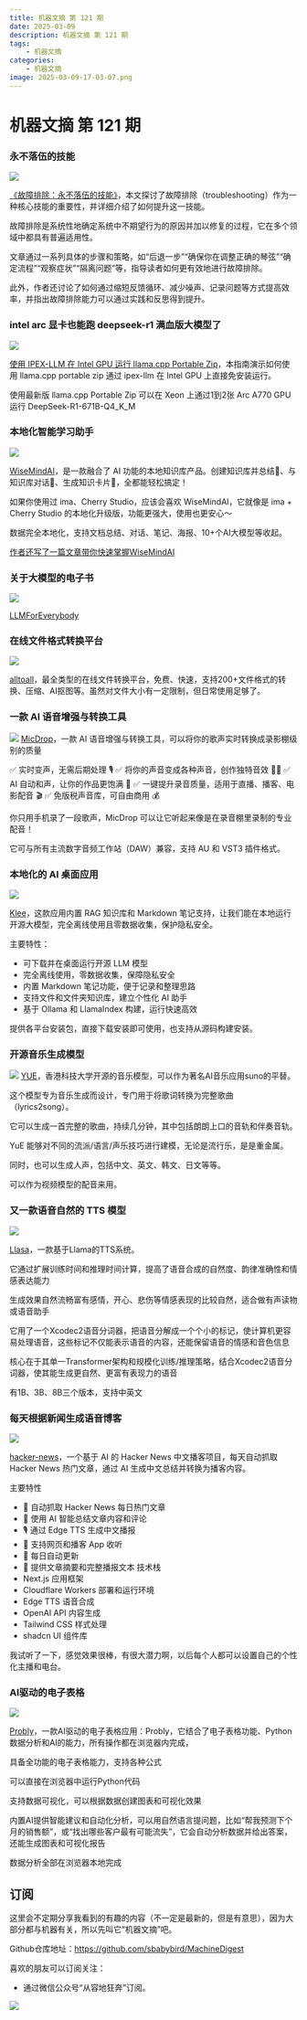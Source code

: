 ```yaml
---
title: 机器文摘 第 121 期
date: 2025-03-09
description: 机器文摘 第 121 期
tags: 
    - 机器文摘
categories: 
    - 机器文摘
image: 2025-03-09-17-03-07.png
---
```

# 机器文摘 第 121 期
### 永不落伍的技能
![](2025-03-09-16-57-04.png)

[《故障排除：永不落伍的技能》](https://www.autodidacts.io/troubleshooting/)，本文探讨了故障排除（troubleshooting）作为一种核心技能的重要性，并详细介绍了如何提升这一技能。

故障排除是系统性地确定系统中不期望行为的原因并加以修复的过程，它在多个领域中都具有普遍适用性。

文章通过一系列具体的步骤和策略，如“后退一步”“确保你在调整正确的琴弦”“确定流程”“观察症状”“隔离问题”等，指导读者如何更有效地进行故障排除。

此外，作者还讨论了如何通过缩短反馈循环、减少噪声、记录问题等方式提高效率，并指出故障排除能力可以通过实践和反思得到提升。

### intel arc 显卡也能跑 deepseek-r1 满血版大模型了
![](2025-03-09-16-57-35.png)

[使用 IPEX-LLM 在 Intel GPU 运行 llama.cpp Portable Zip](https://github.com/intel/ipex-llm/blob/main/docs/mddocs/Quickstart/llamacpp_portable_zip_gpu_quickstart.zh-CN.md)，本指南演示如何使用 llama.cpp portable zip 通过 ipex-llm 在 Intel GPU 上直接免安装运行。

使用最新版 llama.cpp Portable Zip 可以在 Xeon 上通过1到2张 Arc A770 GPU 运行 DeepSeek-R1-671B-Q4_K_M ​​​

### 本地化智能学习助手 
![](2025-03-09-16-58-39.png)

[WiseMindAI](https://wisemind-ai.com/)，是一款融合了 AI 功能的本地知识库产品。创建知识库并总结📑、与知识库对话💬、生成知识卡片📏，全都能轻松搞定！

如果你使用过 ima、Cherry Studio，应该会喜欢 WiseMindAI，它就像是 ima + Cherry Studio 的本地化升级版，功能更强大，使用也更安心～

数据完全本地化，支持文档总结、对话、笔记、海报、10+个AI大模型等收起。

[作者还写了一篇文章带你快速掌握WiseMindAI](https://mp.weixin.qq.com/s/FmvGxFPKNjhAwD7M2OTaHw)

### 关于大模型的电子书
![](2025-03-09-16-59-07.png)

[LLMForEverybody](https://luhengshiwo.github.io/LLMForEverybody/)

### 在线文件格式转换平台
![](2025-03-09-17-00-00.png)

[alltoall](https://www.alltoall.net)，最全类型的在线文件转换平台，免费、快速，支持200+文件格式的转换、压缩、AI抠图等。虽然对文件大小有一定限制，但日常使用足够了。

### 一款 AI 语音增强与转换工具 
![](2025-03-09-17-01-00.png)
[MicDrop](https://xiaohu.ai/c/ai-23cc23/micdrop-ai-5ec77392-9592-4925-80ff-d5cbbe7ecdc5)，一款 AI 语音增强与转换工具，可以将你的歌声实时转换成录影棚级别的质量

✅ 实时变声，无需后期处理 🎙️
✅ 将你的声音变成各种声音，创作独特音效 🎷🎻
✅ AI 自动和声，让你的作品更饱满 🎼
✅ 一键提升录音质量，适用于直播、播客、电影配音 🎬
✅ 免版税声音库，可自由商用 💰

你只用手机录了一段歌声，MicDrop 可以让它听起来像是在录音棚里录制的专业配音！

它可与所有主流数字音频工作站（DAW）兼容，支持 AU 和 VST3 插件格式。

### 本地化的 AI 桌面应用
![](2025-03-09-17-01-30.png)

[Klee](https://github.com/signerlabs/klee-client)，这款应用内置 RAG 知识库和 Markdown 笔记支持，让我们能在本地运行开源大模型，完全离线使用且零数据收集，保护隐私安全。

主要特性：

- 可下载并在桌面运行开源 LLM 模型
- 完全离线使用，零数据收集，保障隐私安全
- 内置 Markdown 笔记功能，便于记录和整理思路
- 支持文件和文件夹知识库，建立个性化 AI 助手
- 基于 Ollama 和 LlamaIndex 构建，运行快速高效

提供各平台安装包，直接下载安装即可使用，也支持从源码构建安装。

### 开源音乐生成模型
![](2025-03-09-17-02-28.png)
[YUE](https://github.com/smthemex/ComfyUI_YuE)，香港科技大学开源的音乐模型，可以作为著名AI音乐应用suno的平替。

这个模型专为音乐生成而设计，专门用于将歌词转换为完整歌曲 （lyrics2song）。

它可以生成一首完整的歌曲，持续几分钟，其中包括朗朗上口的音轨和伴奏音轨。

YuE 能够对不同的流派/语言/声乐技巧进行建模，无论是流行乐，是是重金属。

同时，也可以生成人声，包括中文、英文、韩文、日文等等。

可以作为视频模型的配音来用。

### 又一款语音自然的 TTS 模型
![](2025-03-09-17-03-07.png)

[Llasa](https://huggingface.co/collections/HKUSTAudio/llasa-679b87dbd06ac556cc0e0f44)，一款基于Llama的TTS系统。

它通过扩展训练时间和推理时间计算，提高了语音合成的自然度、韵律准确性和情感表达能力

生成效果自然流畅富有感情，开心、悲伤等情感表现的比较自然，适合做有声读物或语音助手

它用了一个Xcodec2语音分词器，把语音分解成一个个小的标记，使计算机更容易处理语音，这些标记不仅能表示语音的内容，还能保留语音的情感和音色信息

核心在于其单一Transformer架构和规模化训练/推理策略，结合Xcodec2语音分词器，使其能生成更自然、更富有表现力的语音

有1B、3B、8B三个版本，支持中英文

### 每天根据新闻生成语音博客
![](2025-03-09-17-03-27.png)

[hacker-news](https://hacker-news.agi.li/)，一个基于 AI 的 Hacker News 中文播客项目，每天自动抓取 Hacker News 热门文章，通过 AI 生成中文总结并转换为播客内容。

主要特性
- 🤖 自动抓取 Hacker News 每日热门文章
- 🎯 使用 AI 智能总结文章内容和评论
- 🎙️ 通过 Edge TTS 生成中文播报
- 📱 支持网页和播客 App 收听
- 🔄 每日自动更新
- 📝 提供文章摘要和完整播报文本
技术栈
- Next.js 应用框架
- Cloudflare Workers 部署和运行环境
- Edge TTS 语音合成
- OpenAI API 内容生成
- Tailwind CSS 样式处理
- shadcn UI 组件库

我试听了一下，感觉效果很棒，有很大潜力啊，以后每个人都可以设置自己的个性化主播和电台。

### AI驱动的电子表格
![](2025-03-09-17-04-30.png)

[Probly](https://github.com/PragmaticMachineLearning/probly)，一款AI驱动的电子表格应用：Probly，它结合了电子表格功能、Python数据分析和AI的能力，所有操作都在浏览器内完成，

具备全功能的电子表格能力，支持各种公式

可以直接在浏览器中运行Python代码

支持数据可视化，可以根据数据创建图表和可视化效果

内置AI提供智能建议和自动化分析，可以用自然语言提问题，比如“帮我预测下个月的销售额”，或“找出哪些客户最有可能流失”，它会自动分析数据并给出答案，还能生成图表和可视化报告

数据分析全部在浏览器本地完成

## 订阅
这里会不定期分享我看到的有趣的内容（不一定是最新的，但是有意思），因为大部分都与机器有关，所以先叫它“机器文摘”吧。

Github仓库地址：https://github.com/sbabybird/MachineDigest

喜欢的朋友可以订阅关注：

- 通过微信公众号“从容地狂奔”订阅。

![](../weixin.jpg)
